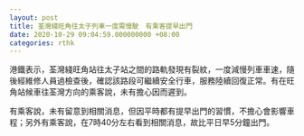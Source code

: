 ```yaml
---
layout: post
title: 荃灣綫旺角往太子列車一度需慢駛　有乘客提早出門
date: 2020-10-29 09:04:59.000000000 +08:00
categories: rthk
---
```


港鐵表示，荃灣綫旺角站往太子站之間的路軌發現有裂紋，一度減慢列車車速，隨後經維修人員過檢查後，確認該路段可繼續安全行車，服務陸續回復正常。有在旺角站候車往荃灣方向的乘客說，未有擔心因而遲到。

有乘客說，未有留意到相關消息，但因平時都有提早出門的習慣，不擔心會影響車程；另外有乘客說，在7時40分左右看到相關消息，故比平日早5分鐘出門。

